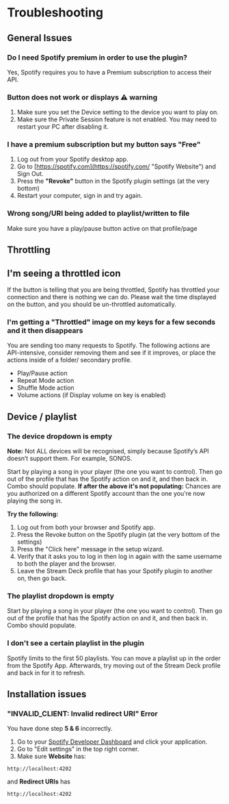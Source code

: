 # Troubleshooting

## General Issues
### Do I need Spotify premium in order to use the plugin?
Yes, Spotify requires you to have a Premium subscription to access their API.

### Button does not work or displays :warning: warning
1. Make sure you set the Device setting to the device you want to play on.
2. Make sure the Private Session feature is not enabled. You may need to restart your PC after disabling it.

### I have a premium subscription but my button says "Free"
   1. Log out from your Spotify desktop app.
   2. Go to [https://spotify.com](https://spotify.com/ "Spotify Website") and Sign Out.
   3. Press the **"Revoke"** button in the Spotify plugin settings (at the very bottom)
   4. Restart your computer, sign in and try again.

### Wrong song/URI being added to playlist/written to file
Make sure you have a play/pause button active on that profile/page

## Throttling
## I'm seeing a throttled icon
If the button is telling that you are being throttled, Spotify has throttled your connection and there is nothing we can do. Please wait the time displayed on the button, and you should be un-throttled automatically.

### I'm getting a "Throttled" image on my keys for a few seconds and it then disappears
You are sending too many requests to Spotify. The following actions are API-intensive, consider removing them and see if it improves, or place the actions inside of a folder/ secondary profile. 
- Play/Pause action  
- Repeat Mode action  
- Shuffle Mode action  
- Volume actions (if Display volume on key is enabled)

## Device / playlist
### The device dropdown is empty
**Note:** Not ALL devices will be recognised, simply because Spotify’s API doesn’t support them. For example, SONOS.

Start by playing a song in your player (the one you want to control). Then go out of the profile that has the Spotify action on and it, and then back in. Combo should populate. 
**If after the above it's not populating:**
Chances are you authorized on a different Spotify account than the one you're now playing the song in.

**Try the following:**  
1. Log out from both your browser and Spotify app.   
2. Press the Revoke button on the Spotify plugin (at the very bottom of the settings)   
3. Press the "Click here" message in the setup wizard.   
4. Verify that it asks you to log in then log in again with the same username to both the player and the browser.  
5. Leave the Stream Deck profile that has your Spotify plugin to another on, then go back.

### The playlist dropdown is empty
Start by playing a song in your player (the one you want to control). Then go out of the profile that has the Spotify action on and it, and then back in. Combo should populate.

### I don't see a certain playlist in the plugin
Spotify limits to the first 50 playlists. You can move a playlist up in the order from the Spotify App. Afterwards, try moving out of the Stream Deck profile and back in for it to refresh.

## Installation issues
### "INVALID_CLIENT: Invalid redirect URI" Error
You have done step **5 & 6** incorrectly.
1. Go to your [Spotify Developer Dashboard](https://developer.spotify.com/dashboard/login "Spotify Developer Dashboard") and click your application.
2. Go to "Edit settings" in the top right corner. 
3. Make sure **Website** has:
```
http://localhost:4202
``` 
and **Redirect URIs** has 
 ```
http://localhost:4202
```